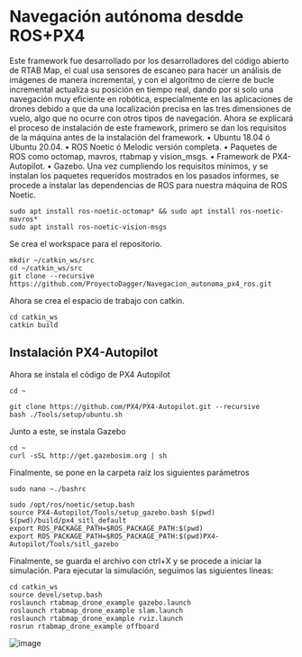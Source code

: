 # Navegación autónoma desdde ROS+PX4

Este framework fue desarrollado por los desarrolladores del código abierto de RTAB Map, el cual usa sensores de escaneo para hacer un análisis de imágenes de manera incremental, y con el algoritmo de cierre de bucle incremental actualiza su posición en tiempo real, dando por si solo una navegación muy eficiente en robótica, especialmente en las aplicaciones de drones debido a que da una localización precisa en las tres dimensiones de vuelo, algo que no ocurre con otros tipos de navegación.
Ahora se explicará el proceso de instalación de este framework, primero se dan los requisitos de la máquina antes de la instalación del framework.
•	Ubuntu 18.04 ó Ubuntu 20.04.
•	ROS Noetic ó Melodic versión completa.
•	Paquetes de ROS como octomap, mavros, rtabmap y vision_msgs.
•	Framework de PX4-Autopilot.
•	Gazebo.
Una vez cumpliendo los requisitos mínimos, y se instalan los paquetes requeridos mostrados en los pasados informes, se procede a instalar las dependencias de ROS para nuestra máquina de ROS Noetic.

 ````
sudo apt install ros-noetic-octomap* && sudo apt install ros-noetic-mavros* 
sudo apt install ros-noetic-vision-msgs
````

Se crea el workspace para el repositorio.

 ````
mkdir ~/catkin_ws/src
cd ~/catkin_ws/src
git clone --recursive https://github.com/ProyectoDagger/Navegacion_autonoma_px4_ros.git

````

Ahora se crea el espacio de trabajo con catkin.
 ````
cd catkin_ws
catkin build
````
## Instalación PX4-Autopilot

Ahora se instala el código de PX4 Autopilot
 ````
cd ~

git clone https://github.com/PX4/PX4-Autopilot.git --recursive
bash ./Tools/setup/ubuntu.sh
````
Junto a este, se instala Gazebo
 ````
cd ~
curl -sSL http://get.gazebosim.org | sh
````
Finalmente, se pone en la carpeta raíz los siguientes parámetros
 ````
sudo nano ~./bashrc

sudo /opt/ros/noetic/setup.bash
source PX4-Autopilot/Tools/setup_gazebo.bash $(pwd) $(pwd)/build/px4_sitl_default
export ROS_PACKAGE_PATH=$ROS_PACKAGE_PATH:$(pwd)
export ROS_PACKAGE_PATH=$ROS_PACKAGE_PATH:$(pwd)PX4-Autopilot/Tools/sitl_gazebo
````
Finalmente, se guarda el archivo con ctrl+X y se procede a iniciar la simulación.
Para ejecutar la simulación, seguimos las siguientes líneas:
 ````
cd catkin_ws
source devel/setup.bash
roslaunch rtabmap_drone_example gazebo.launch
roslaunch rtabmap_drone_example slam.launch
roslaunch rtabmap_drone_example rviz.launch
rosrun rtabmap_drone_example offboard  
````
![image](https://github.com/ProyectoDAGGER/Navegacion_autonoma_px4_ros/assets/163484218/4636c046-a5da-485d-913e-5a92c3127b3a)
